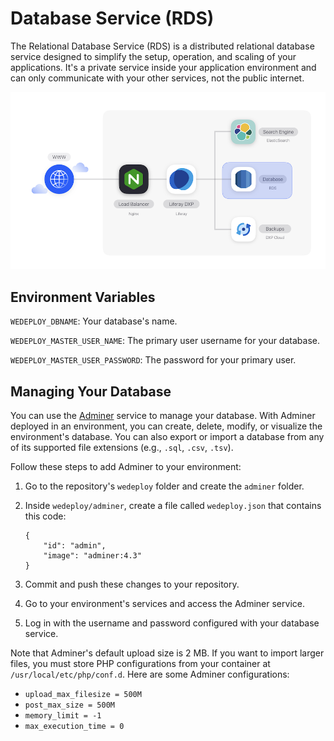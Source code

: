 # Database Service (RDS) [](id=database-service-rds)

The Relational Database Service (RDS) is a distributed relational database 
service designed to simplify the setup, operation, and scaling of your 
applications. It's a private service inside your application environment and can 
only communicate with your other services, not the public internet. 

![Figure 1: The Relational Database Service is one of several services available in DXP Cloud.](../../images/services-database.png)

## Environment Variables [](id=environment-variables)

`WEDEPLOY_DBNAME`: Your database's name. 

`WEDEPLOY_MASTER_USER_NAME`: The primary user username for your database. 

`WEDEPLOY_MASTER_USER_PASSWORD`: The password for your primary user.

## Managing Your Database [](id=managing-your-database)

You can use the 
[Adminer](https://hub.docker.com/_/adminer) 
service to manage your database. With Adminer deployed in an environment, you 
can create, delete, modify, or visualize the environment's database. You can 
also export or import a database from any of its supported file extensions 
(e.g., `.sql`, `.csv`, `.tsv`). 

Follow these steps to add Adminer to your environment: 

1.  Go to the repository's `wedeploy` folder and create the `adminer` folder. 

2.  Inside `wedeploy/adminer`, create a file called `wedeploy.json` that 
    contains this code: 

        {
            "id": "admin",
            "image": "adminer:4.3"
        }

3.  Commit and push these changes to your repository. 

4.  Go to your environment's services and access the Adminer service. 

5.  Log in with the username and password configured with your database service. 

Note that Adminer's default upload size is 2 MB. If you want to import larger 
files, you must store PHP configurations from your container at 
`/usr/local/etc/php/conf.d`. Here are some Adminer configurations: 

-   `upload_max_filesize = 500M`
-   `post_max_size = 500M`
-   `memory_limit = -1`
-   `max_execution_time = 0`
